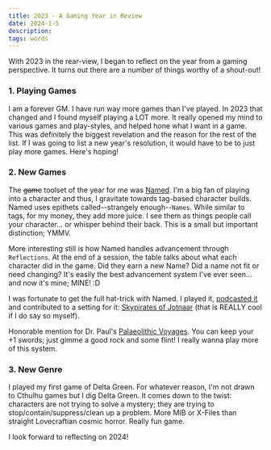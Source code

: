 ```yaml
---
title: 2023 - A Gaming Year in Review
date: 2024-1-5
description:
tags: words
---
```


With 2023 in the rear-view, I began to reflect on the year from a gaming perspective. It turns out there are a number of things worthy of a shout-out!

### 1. Playing Games

I am a forever GM. I have run way more games than I've played. In 2023 that changed and I found myself playing a LOT more. It really opened my mind to various games and play-styles, and helped hone what I want in a game. This was definitely the biggest revelation and the reason for the rest of the list. If I was going to list a new year's resolution, it would have to be to just play more games. Here's hoping!

### 2. New Games

The ~~game~~ toolset of the year for me was [Named](https://wightbred.itch.io/named-toolkit). I'm a big fan of playing into a character and thus, I gravitate towards tag-based character builds. Named uses epithets called--strangely enough--`Names`. While similar to tags, for my money, they add more juice. I see them as things people call your character... or whisper behind their back. This is a small but important distinction; YMMV.

More interesting still is how Named handles advancement through `Reflections`. At the end of a session, the table talks about what each character did in the game. Did they earn a new Name? Did a name not fit or need changing? It's easily the best advancement system I've ever seen... and now it's mine; MINE! :D

I was fortunate to get the full hat-trick with Named. I played it, [podcasted it](https://playworldspodcast.com/#tags?t=skypirates-of-jotnaar) and contributed to a setting for it: [Skypirates of Jotnaar](https://wightbred.itch.io/skypirates-of-jotnaar) (that is REALLY cool if I do say so myself).

Honorable mention for Dr. Paul's [Palaeolithic Voyages](https://www.lulu.com/shop/paul-jennings-and-kitty-hiraeth/palaeolithic-voyages/paperback/product-kpmy8y.html). You can keep your +1 swords; just gimme a good rock and some flint! I really wanna play more of this system.

### 3. New Genre

I played my first game of Delta Green. For whatever reason, I'm not drawn to Cthulhu games but I  dig Delta Green. It comes down to the twist: characters are not trying to solve a mystery; they are trying to stop/contain/suppress/clean up a problem. More MIB or X-Files than straight Lovecraftian cosmic horror. Really fun game.

I look forward to reflecting on 2024!